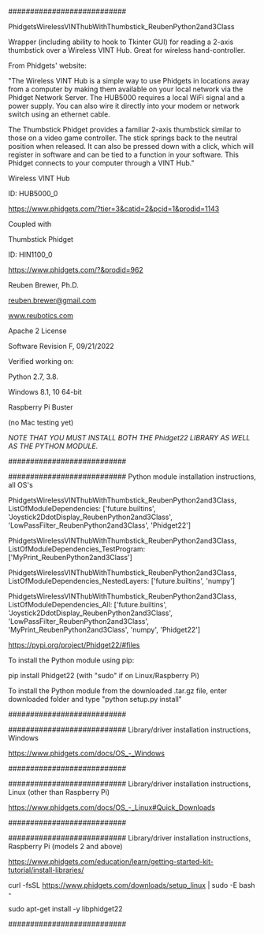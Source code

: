 ###########################

PhidgetsWirelessVINThubWithThumbstick_ReubenPython2and3Class

Wrapper (including ability to hook to Tkinter GUI) for reading a 2-axis thumbstick over a Wireless VINT Hub.
Great for wireless hand-controller.

From Phidgets' website:

"The Wireless VINT Hub is a simple way to use Phidgets in locations away from a
computer by making them available on your local network via the Phidget Network Server.
The HUB5000 requires a local WiFi signal and a power supply.
You can also wire it directly into your modem or network switch using an ethernet cable.

The Thumbstick Phidget provides a familiar 2-axis thumbstick similar to those on a video game controller.
The stick springs back to the neutral position when released. It can also be pressed down with a click,
which will register in software and can be tied to a function in your software.
This Phidget connects to your computer through a VINT Hub."

Wireless VINT Hub

ID: HUB5000_0

https://www.phidgets.com/?tier=3&catid=2&pcid=1&prodid=1143

Coupled with

Thumbstick Phidget

ID: HIN1100_0

https://www.phidgets.com/?&prodid=962

Reuben Brewer, Ph.D.

reuben.brewer@gmail.com

www.reubotics.com

Apache 2 License

Software Revision F, 09/21/2022

Verified working on: 

Python 2.7, 3.8.

Windows 8.1, 10 64-bit

Raspberry Pi Buster 

(no Mac testing yet)

*NOTE THAT YOU MUST INSTALL BOTH THE Phidget22 LIBRARY AS WELL AS THE PYTHON MODULE.*

###########################

########################### Python module installation instructions, all OS's

PhidgetsWirelessVINThubWithThumbstick_ReubenPython2and3Class, ListOfModuleDependencies: ['future.builtins', 'Joystick2DdotDisplay_ReubenPython2and3Class', 'LowPassFilter_ReubenPython2and3Class', 'Phidget22']

PhidgetsWirelessVINThubWithThumbstick_ReubenPython2and3Class, ListOfModuleDependencies_TestProgram: ['MyPrint_ReubenPython2and3Class']

PhidgetsWirelessVINThubWithThumbstick_ReubenPython2and3Class, ListOfModuleDependencies_NestedLayers: ['future.builtins', 'numpy']

PhidgetsWirelessVINThubWithThumbstick_ReubenPython2and3Class, ListOfModuleDependencies_All: ['future.builtins', 'Joystick2DdotDisplay_ReubenPython2and3Class', 'LowPassFilter_ReubenPython2and3Class', 'MyPrint_ReubenPython2and3Class', 'numpy', 'Phidget22']

https://pypi.org/project/Phidget22/#files

To install the Python module using pip:

pip install Phidget22       (with "sudo" if on Linux/Raspberry Pi)

To install the Python module from the downloaded .tar.gz file, enter downloaded folder and type "python setup.py install"

###########################

########################### Library/driver installation instructions, Windows

https://www.phidgets.com/docs/OS_-_Windows

###########################

########################### Library/driver installation instructions, Linux (other than Raspberry Pi)

https://www.phidgets.com/docs/OS_-_Linux#Quick_Downloads

###########################

########################### Library/driver installation instructions, Raspberry Pi (models 2 and above)

https://www.phidgets.com/education/learn/getting-started-kit-tutorial/install-libraries/

curl -fsSL https://www.phidgets.com/downloads/setup_linux | sudo -E bash -

sudo apt-get install -y libphidget22
 
###########################
